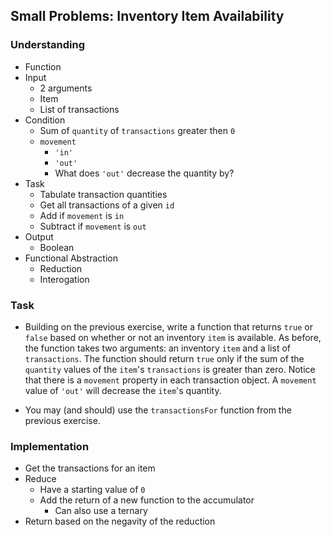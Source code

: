 ## Small Problems: Inventory Item Availability

### Understanding
- Function
- Input
  + 2 arguments
  + Item
  + List of transactions
- Condition 
  + Sum of `quantity` of `transactions` greater then `0`
  + `movement`
    * `'in'`
    * `'out'`
    * What does `'out'` decrease the quantity by?
- Task
  + Tabulate transaction quantities
  + Get all transactions of a given `id`
  + Add if `movement` is `in`
  + Subtract if `movement` is `out`
- Output
  + Boolean
- Functional Abstraction
  + Reduction
  + Interogation

### Task
- Building on the previous exercise, write a function that returns `true` or `false` based on whether or not an inventory `item` is available. As before, the function takes two arguments: an inventory `item` and a list of `transactions`. The function should return `true` only if the sum of the `quantity` values of the `item`'s `transactions` is greater than zero. Notice that there is a `movement` property in each transaction object. A `movement` value of `'out'` will decrease the `item`'s quantity.

- You may (and should) use the `transactionsFor` function from the previous exercise.

### Implementation
- Get the transactions for an item
- Reduce
  + Have a starting value of `0`
  + Add the return of a new function to the accumulator
    * Can also use a ternary
- Return based on the negavity of the reduction